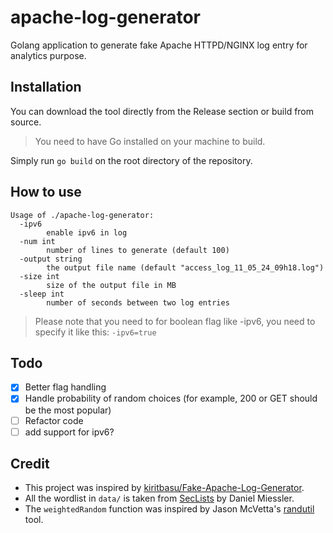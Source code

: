 # apache-log-generator
Golang application to generate fake Apache HTTPD/NGINX log entry for analytics purpose.

## Installation
You can download the tool directly from the Release section or build from source.

> You need to have Go installed on your machine to build.

Simply run `go build` on the root directory of the repository.

## How to use
```
Usage of ./apache-log-generator:
  -ipv6
        enable ipv6 in log
  -num int
        number of lines to generate (default 100)
  -output string
        the output file name (default "access_log_11_05_24_09h18.log")
  -size int
        size of the output file in MB
  -sleep int
        number of seconds between two log entries
```

> Please note that you need to for boolean flag like -ipv6, you need to specify it like this: `-ipv6=true`

## Todo
- [x] Better flag handling
- [x] Handle probability of random choices (for example, 200 or GET should be the most popular)
- [ ] Refactor code
- [ ] add support for ipv6?

## Credit
- This project was inspired by [kiritbasu/Fake-Apache-Log-Generator](kiritbasu/Fake-Apache-Log-Generator).  
- All the wordlist in `data/` is taken from [SecLists](https://github.com/danielmiessler/SecLists) by Daniel Miessler.
- The `weightedRandom` function was inspired by Jason McVetta's [randutil](https://github.com/jmcvetta/randutil) tool.
